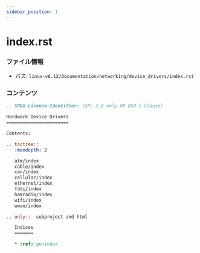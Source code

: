 ```yaml
---
sidebar_position: 1
---
```

# index.rst

### ファイル情報

- パス: `linux-v6.12/Documentation/networking/device_drivers/index.rst`

### コンテンツ

```rst
.. SPDX-License-Identifier: (GPL-2.0-only OR BSD-2-Clause)

Hardware Device Drivers
=======================

Contents:

.. toctree::
   :maxdepth: 2

   atm/index
   cable/index
   can/index
   cellular/index
   ethernet/index
   fddi/index
   hamradio/index
   wifi/index
   wwan/index

.. only::  subproject and html

   Indices
   =======

   * :ref:`genindex`

```

